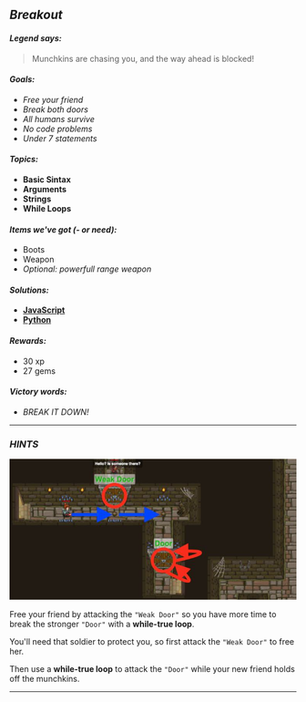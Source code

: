 ## _Breakout_

#### _Legend says:_
> Munchkins are chasing you, and the way ahead is blocked!

#### _Goals:_
+ _Free your friend_
+ _Break both doors_
+ _All humans survive_
+ _No code problems_
+ _Under 7 statements_

#### _Topics:_
+ **Basic Sintax**
+ **Arguments**
+ **Strings**
+ **While Loops**

#### _Items we've got (- or need):_
+ Boots
+ Weapon
+ _Optional: powerfull range weapon_

#### _Solutions:_
+ **[JavaScript](breakout.js)**
+ **[Python](breakout.py "#2: 3.27s")**

#### _Rewards:_
+ 30 xp
+ 27 gems

#### _Victory words:_
+ _BREAK IT DOWN!_

___

### _HINTS_

![](img/breakout.jpeg)

Free your friend by attacking the `"Weak Door"` so you have more time to break the stronger `"Door"` with a **while-true loop**.

You'll need that soldier to protect you, so first attack the `"Weak Door"` to free her.

Then use a **while-true loop** to attack the `"Door"` while your new friend holds off the munchkins.

___
